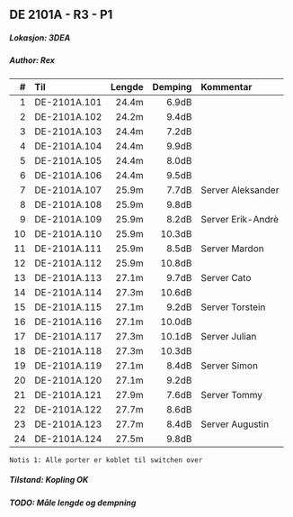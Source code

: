 ## DE 2101A - R3 - P1
##### Lokasjon: 3DEA
##### Author: Rex

|  #  |        Til       |Lengde|Demping|    Kommentar    |
|----:|:-----------------|-----:|------:|:----------------|
|    1|DE-2101A.101      | 24.4m|  6.9dB|                 |
|    2|DE-2101A.102      | 24.2m|  9.4dB|                 |
|    3|DE-2101A.103      | 24.4m|  7.2dB|                 |
|    4|DE-2101A.104      | 24.4m|  9.9dB|                 |
|    5|DE-2101A.105      | 24.4m|  8.0dB|                 |
|    6|DE-2101A.106      | 24.4m|  9.5dB|                 |
|    7|DE-2101A.107      | 25.9m|  7.7dB|Server Aleksander|
|    8|DE-2101A.108      | 25.9m|  9.8dB|                 |
|    9|DE-2101A.109      | 25.9m|  8.2dB|Server Erik-Andrè|
|   10|DE-2101A.110      | 25.9m| 10.3dB|                 |
|   11|DE-2101A.111      | 25.9m|  8.5dB|Server Mardon    |
|   12|DE-2101A.112      | 25.9m| 10.8dB|                 |
|   13|DE-2101A.113      | 27.1m|  9.7dB|Server Cato      |
|   14|DE-2101A.114      | 27.3m| 10.6dB|                 |
|   15|DE-2101A.115      | 27.1m|  9.2dB|Server Torstein  |
|   16|DE-2101A.116      | 27.1m| 10.0dB|                 |
|   17|DE-2101A.117      | 27.3m| 10.1dB|Server Julian    |
|   18|DE-2101A.118      | 27.3m| 10.3dB|                 |
|   19|DE-2101A.119      | 27.1m|  8.4dB|Server Simon     |
|   20|DE-2101A.120      | 27.1m|  9.2dB|                 |
|   21|DE-2101A.121      | 27.9m|  7.6dB|Server Tommy     |
|   22|DE-2101A.122      | 27.7m|  8.6dB|                 |
|   23|DE-2101A.123      | 27.7m|  8.4dB|Server Augustin  |
|   24|DE-2101A.124      | 27.5m|  9.8dB|                 |

```
Notis 1: Alle porter er koblet til switchen over
```

##### Tilstand: Kopling OK
##### TODO: Måle lengde og dempning
